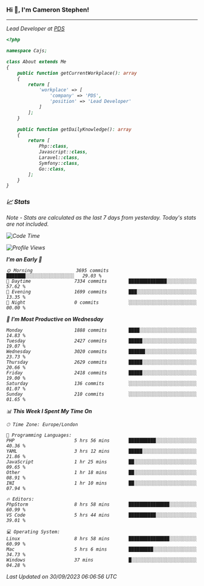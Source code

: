 ### Hi 👋, I'm Cameron Stephen!
<hr>
<p><em>Lead Developer at <a href="https://prindatasolutions.co.uk">PDS</a></p>


```php
<?php

namespace Cajs;

class About extends Me
{
    public function getCurrentWorkplace(): array
    {
        return [
            'workplace' => [
                'company' => 'PDS',
                'position' => 'Lead Developer'
            ]
        ];
    }

    public function getDailyKnowledge(): array
    {
        return [
            Php::class,
            Javascript::class,
            Laravel::class,
            Symfony::class,
            Go::class,
        ];
    }
}
```

### 📈 Stats
<p><em>Note - Stats are calculated as the last 7 days from yesterday. Today's stats are not included.</em></p>


<!--START_SECTION:waka-->
![Code Time](http://img.shields.io/badge/Code%20Time-3%2C552%20hrs%207%20mins-blue)

![Profile Views](http://img.shields.io/badge/Profile%20Views-0-blue)

**I'm an Early 🐤** 

```text
🌞 Morning                3695 commits        ███████░░░░░░░░░░░░░░░░░░   29.03 % 
🌆 Daytime                7334 commits        ██████████████░░░░░░░░░░░   57.62 % 
🌃 Evening                1699 commits        ███░░░░░░░░░░░░░░░░░░░░░░   13.35 % 
🌙 Night                  0 commits           ░░░░░░░░░░░░░░░░░░░░░░░░░   00.00 % 
```
📅 **I'm Most Productive on Wednesday** 

```text
Monday                   1888 commits        ████░░░░░░░░░░░░░░░░░░░░░   14.83 % 
Tuesday                  2427 commits        █████░░░░░░░░░░░░░░░░░░░░   19.07 % 
Wednesday                3020 commits        ██████░░░░░░░░░░░░░░░░░░░   23.73 % 
Thursday                 2629 commits        █████░░░░░░░░░░░░░░░░░░░░   20.66 % 
Friday                   2418 commits        █████░░░░░░░░░░░░░░░░░░░░   19.00 % 
Saturday                 136 commits         ░░░░░░░░░░░░░░░░░░░░░░░░░   01.07 % 
Sunday                   210 commits         ░░░░░░░░░░░░░░░░░░░░░░░░░   01.65 % 
```


📊 **This Week I Spent My Time On** 

```text
🕑︎ Time Zone: Europe/London

💬 Programming Languages: 
PHP                      5 hrs 56 mins       ██████████░░░░░░░░░░░░░░░   40.36 % 
YAML                     3 hrs 12 mins       █████░░░░░░░░░░░░░░░░░░░░   21.86 % 
JavaScript               1 hr 25 mins        ██░░░░░░░░░░░░░░░░░░░░░░░   09.65 % 
Other                    1 hr 18 mins        ██░░░░░░░░░░░░░░░░░░░░░░░   08.91 % 
INI                      1 hr 10 mins        ██░░░░░░░░░░░░░░░░░░░░░░░   07.94 % 

🔥 Editors: 
PhpStorm                 8 hrs 58 mins       ███████████████░░░░░░░░░░   60.99 % 
VS Code                  5 hrs 44 mins       ██████████░░░░░░░░░░░░░░░   39.01 % 

💻 Operating System: 
Linux                    8 hrs 58 mins       ███████████████░░░░░░░░░░   60.99 % 
Mac                      5 hrs 6 mins        █████████░░░░░░░░░░░░░░░░   34.73 % 
Windows                  37 mins             █░░░░░░░░░░░░░░░░░░░░░░░░   04.28 % 
```


 Last Updated on 30/09/2023 06:06:56 UTC
<!--END_SECTION:waka-->

